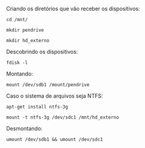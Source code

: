 Criando os diretórios que vão receber os dispositivos:

    cd /mnt/

    mkdir pendrive

    mkdir hd_externo

Descobrindo os dispositivos:

    fdisk -l

Montando:

    mount /dev/sdb1 /mount/pendrive

Caso o sistema de arquivos seja NTFS:

    apt-get install ntfs-3g

    mount -t ntfs-3g /dev/sdc1 /mnt/hd_externo

Desmontando:

    umount /dev/sdb1 && umount /dev/sdc1